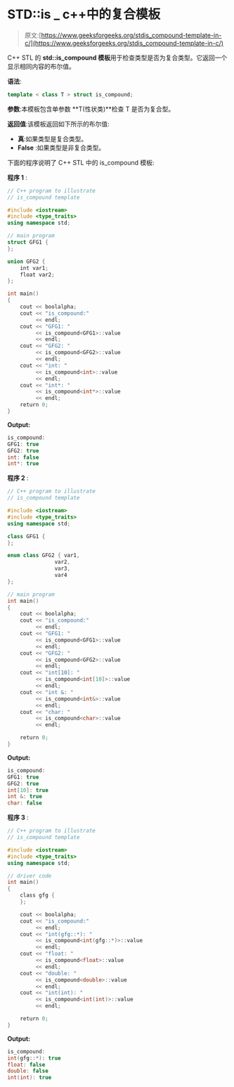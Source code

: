 # STD::is _ c++中的复合模板

> 原文:[https://www.geeksforgeeks.org/stdis_compound-template-in-c/](https://www.geeksforgeeks.org/stdis_compound-template-in-c/)

C++ STL 的 **std::is_compound 模板**用于检查类型是否为复合类型。它返回一个显示相同内容的布尔值。

**语法**:

```cpp
template < class T > struct is_compound;

```

**参数**:本模板包含单参数 **T(性状类)**检查 T 是否为复合型。

**返回值**:该模板返回如下所示的布尔值:

*   **真**:如果类型是复合类型。
*   **False** :如果类型是非复合类型。

下面的程序说明了 C++ STL 中的 is_compound 模板:

**程序 1** :

```cpp
// C++ program to illustrate
// is_compound template

#include <iostream>
#include <type_traits>
using namespace std;

// main program
struct GFG1 {
};

union GFG2 {
    int var1;
    float var2;
};

int main()
{
    cout << boolalpha;
    cout << "is_compound:"
         << endl;
    cout << "GFG1: "
         << is_compound<GFG1>::value
         << endl;
    cout << "GFG2: "
         << is_compound<GFG2>::value
         << endl;
    cout << "int: "
         << is_compound<int>::value
         << endl;
    cout << "int*: "
         << is_compound<int*>::value
         << endl;
    return 0;
}
```

**Output:**

```cpp
is_compound:
GFG1: true
GFG2: true
int: false
int*: true

```

**程序 2** :

```cpp
// C++ program to illustrate
// is_compound template

#include <iostream>
#include <type_traits>
using namespace std;

class GFG1 {
};

enum class GFG2 { var1,
               var2,
               var3,
               var4
};

// main program
int main()
{
    cout << boolalpha;
    cout << "is_compound:"
         << endl;
    cout << "GFG1: "
         << is_compound<GFG1>::value
         << endl;
    cout << "GFG2: "
         << is_compound<GFG2>::value
         << endl;
    cout << "int[10]: "
         << is_compound<int[10]>::value
         << endl;
    cout << "int &: "
         << is_compound<int&>::value
         << endl;
    cout << "char: "
         << is_compound<char>::value
         << endl;

    return 0;
}
```

**Output:**

```cpp
is_compound:
GFG1: true
GFG2: true
int[10]: true
int &: true
char: false

```

**程序 3** :

```cpp
// C++ program to illustrate
// is_compound template

#include <iostream>
#include <type_traits>
using namespace std;

// driver code
int main()
{
    class gfg {
    };

    cout << boolalpha;
    cout << "is_compound:"
         << endl;
    cout << "int(gfg::*): "
         << is_compound<int(gfg::*)>::value
         << endl;
    cout << "float: "
         << is_compound<float>::value
         << endl;
    cout << "double: "
         << is_compound<double>::value
         << endl;
    cout << "int(int): "
         << is_compound<int(int)>::value
         << endl;

    return 0;
}
```

**Output:**

```cpp
is_compound:
int(gfg::*): true
float: false
double: false
int(int): true

```